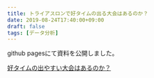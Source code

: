```yaml
---
title: トライアスロンで好タイムの出る大会はあるのか？
date: 2019-08-24T17:40:00+09:00
draft: false
tags: [データ分析]
---
```



github pagesにて資料を公開しました。

[好タイムの出やすい大会はあるのか？](https://gepuro.github.io/my_jupyter_notebook/spoana4/triathlon.html)
